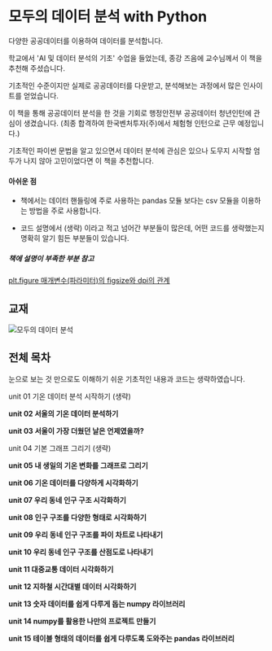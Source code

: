 # 모두의 데이터 분석 with Python

다양한 공공데이터를 이용하여 데이터를 분석합니다.

학교에서 'AI 및 데이터 분석의 기초' 수업을 들었는데, 종강 즈음에 교수님께서 이 책을 추천해 주셨습니다.

기초적인 수준이지만 실제로 공공데이터를 다운받고, 분석해보는 과정에서 많은 인사이트를 얻었습니다.

이 책을 통해 공공데이터 분석을 한 것을 기회로 행정안전부 공공데이터 청년인턴에 관심이 생겼습니다. (최종 합격하여 한국벤처투자(주)에서 체험형 인턴으로 근무 예정입니다.)

기초적인 파이썬 문법을 알고 있으면서 데이터 분석에 관심은 있으나 도무지 시작할 엄두가 나지 않아 고민이었다면 이 책을 추천합니다.


#### 아쉬운 점
- 책에서는 데이터 핸들링에 주로 사용하는 pandas 모듈 보다는 csv 모듈을 이용하는 방법을 주로 사용합니다.

- 코드 설명에서 (생략) 이라고 적고 넘어간 부분들이 많은데, 어떤 코드를 생략했는지 명확히 알기 힘든 부분들이 있습니다.

##### 책에 설명이 부족한 부분 참고
[plt.figure 매개변수(파라미터)의 figsize와 dpi의 관계](https://stackoverrun.com/ko/q/13044013)

## 교재
![모두의 데이터 분석](https://user-images.githubusercontent.com/69614150/90767199-c1085580-e327-11ea-9056-2298619f4dfc.jpg)

## 전체 목차
눈으로 보는 것 만으로도 이해하기 쉬운 기초적인 내용과 코드는 생략하였습니다.

unit 01 기온 데이터 분석 시작하기 (생략)

**unit 02 서울의 기온 데이터 분석하기**

**unit 03 서울이 가장 더웠던 날은 언제였을까?**

unit 04 기본 그래프 그리기 (생략)

**unit 05 내 생일의 기온 변화를 그래프로 그리기**

**unit 06 기온 데이터를 다양하게 시각화하기**

**unit 07 우리 동네 인구 구조 시각화하기**

**unit 08 인구 구조를 다양한 형태로 시각화하기**

**unit 09 우리 동네 인구 구조를 파이 차트로 나타내기**

**unit 10 우리 동네 인구 구조를 산점도로 나타내기**

**unit 11 대중교통 데이터 시각화하기**

**unit 12 지하철 시간대별 데이터 시각화하기**

**unit 13 숫자 데이터를 쉽게 다루게 돕는 numpy 라이브러리**

**unit 14 numpy를 활용한 나만의 프로젝트 만들기**

**unit 15 테이블 형태의 데이터를 쉽게 다루도록 도와주는 pandas 라이브러리**
